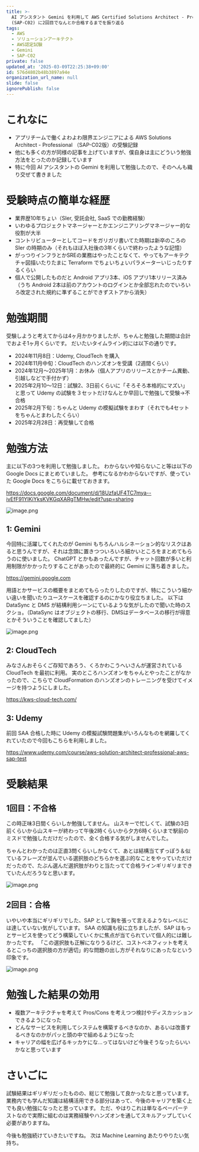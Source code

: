 ```yaml
---
title: >-
  AI アシスタント Gemini を利用して AWS Certified Solutions Architect - Professional 試験
  (SAP-C02) に2回目でなんとか合格するまでを振り返る
tags:
  - AWS
  - ソリューションアーキテクト
  - AWS認定試験
  - Gemini
  - SAP-C02
private: false
updated_at: '2025-03-09T22:25:38+09:00'
id: 576d4802b48b3897a94e
organization_url_name: null
slide: false
ignorePublish: false
---
```

# これなに

- アプリチームで働くよわよわ限界エンジニアによる AWS Solutions Architect - Professional （SAP-C02版）の受験記録
- 他にも多くの方が同様の記事を上げていますが、僕自身は主にどういう勉強方法をとったのか記録しています
- 特に今回 AI アシスタントの Gemini を利用して勉強したので、そのへんも織り交ぜて書きました

# 受験時点の簡単な経歴

- 業界歴10年ちょい（SIer, 受託会社, SaaS での勤務経験）
- いわゆるプロジェクトマネージャーとかエンジニアリングマネージャー的な役割が大半
- コントリビューターとしてコードをガリガリ書いてた時期は新卒のころの SIer の時期のみ（それもほぼ入社後の3年くらいで終わったような記憶）
- がっつりインフラとかSREの業務はやったことなくて、やってもアーキテクチャ図描いたりたまに Terraform でちょいちょいパラメーターいじったりするくらい
- 個人で公開したものだと Android アプリ3本、iOS アプリ1本リリース済み（うち Android 2本は前のアカウントのログインとか全部忘れたのでいろいろ改定された規約に準ずることができずストアから消失）

# 勉強期間

受験しようと考えてからは4ヶ月かかりましたが、ちゃんと勉強した期間は合計でおよそ1ヶ月くらいです。
だいたいタイムライン的には以下の通りです。

- 2024年11月8日：Udemy, CloudTech を購入
- 2024年11月中旬：CloudTech のハンズオンを受講（2週間くらい）
- 2024年12月〜2025年1月：お休み（個人アプリのリリースとかチーム異動、引越しなどで手付かず）
- 2025年2月10〜12日：試験2、3日前くらいに「そろそろ本格的にマズい」と思って Udemy の試験を３セットだけなんとか早回しで勉強して受験→不合格
- 2025年2月下旬：ちゃんと Udemy の模擬試験をまわす（それでも4セットをちゃんとまわしたくらい）
- 2025年2月28日：再受験して合格

# 勉強方法

主に以下の3つを利用して勉強しました。
わからないや知らないこと等は以下の Google Docs にまとめていました。
参考になるかわからないですが、使っていた Google Docs をこちらに載せておきます。

https://docs.google.com/document/d/18UzfaUF4TC7mya--ivEfF91YlKiYksKVKGqXARgTMHw/edit?usp=sharing

![image.png](https://qiita-image-store.s3.ap-northeast-1.amazonaws.com/0/2819748/e071a9aa-8f44-47d4-8039-c767bdd7e763.png)

## 1: Gemini

今回特に活躍してくれたのが Gemini
もちろんハルシネーション的なリスクはあると思うんですが、それは念頭に置きつついろいろ細かいところをまとめてもらうのに使いました。
ChatGPT とかもあったんですが、チャット回数が多いと利用制限がかかったりすることがあったので最終的に Gemini に落ち着きました。

https://gemini.google.com

用語とかサービスの概要をまとめてもらったりしたのですが、特にこういう細かい違いを聞いたりユースケースを確認するのにかなり役立ちました。
以下は DataSync と DMS が結構利用シーンにているような気がしたので聞いた時のスクショ。（DataSync はオブジェクトの移行、DMSはデータベースの移行が得意とかそういうことを確認してました）

![image.png](https://qiita-image-store.s3.ap-northeast-1.amazonaws.com/0/2819748/4fd8dc0a-d97a-4f46-8223-c8746a54d5f0.png)

## 2: CloudTech

みなさんおそらくご存知であろう、くろかわこうへいさんが運営されている CloudTech を最初に利用。
実のところハンズオンをちゃんとやったことがなかったので、こちらで CloudFormation のハンズオンのトレーニングを受けてイメージを持つようにしました。

https://kws-cloud-tech.com/

## 3: Udemy

前回 SAA 合格した時に Udemy の模擬試験問題集がいろんなものを網羅してくれていたので今回もこちらを利用しました。

https://www.udemy.com/course/aws-solution-architect-professional-aws-sap-test

# 受験結果

## 1回目：不合格

この時正味3日間くらいしか勉強してません。
山スキーで忙しくて、試験の3日前くらいから山スキーが終わって午後2時くらいから夕方6時くらいまで駅前のミスドで勉強しただけだったので、全く合格する気がしませんでした。

ちゃんとわかったのは正直3問くらいしかなくて、あとは結構当てずっぽう＆似ているフレーズが並んでいる選択肢のどちらかを選ぶ的なことをやっていただけだったので、たぶん選んだ選択肢がわりと当たってて合格ラインギリギリまできていたんだろうなと思います。

![image.png](https://qiita-image-store.s3.ap-northeast-1.amazonaws.com/0/2819748/9797a0d7-599d-4120-9506-f9402ecbc7b7.png)

## 2回目：合格

いやいや本当にギリギリでした、SAP として胸を張って言えるようなレベルには達していない気がしています。
SAA の知識も役に立ちましたが、SAP はもっとサービスを使ってどう構築していくかに焦点が当てられていて個人的には難しかったです。
「この選択肢も正解になりうるけど、コストベネフィットを考えるとこっちの選択肢の方が適切」的な問題の出し方がそれなりにあったなという印象です。

![image.png](https://qiita-image-store.s3.ap-northeast-1.amazonaws.com/0/2819748/79669b79-ef89-4f39-9dbd-f0ac32f97c42.png)

# 勉強した結果の効用

- 複数アーキテクチャを考えて Pros/Cons を考えつつ検討やディスカッションできるようになった
- どんなサービスを利用してシステムを構築するべきなのか、あるいは改善するべきなのかがパッと頭の中で組めるようになった
- キャリアの幅を広げるキッカケにな…ってはないけど今後そうなったらいいかなと思っています

# さいごに

試験結果はギリギリだったものの、総じて勉強して良かったなと思っています。
業務内でも学んだ知識は結構活用できる部分はあって、今後のキャリアを築く上でも良い勉強になったと思っています。
ただ、やはりこれは単なるペーパーテストなので実際に組むのは実務経験やハンズオンを通してスキルアップしていく必要がありますね。

今後も勉強続けていきたいですね。
次は Machine Learning あたりやりたい気持ち。
